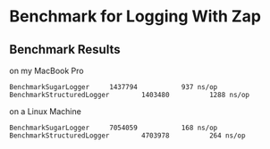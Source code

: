 # Benchmark for Logging With Zap

## Benchmark Results
on my MacBook Pro
```
BenchmarkSugarLogger  	 1437794	       937 ns/op
BenchmarkStructuredLogger   	 1403480	      1288 ns/op
```
on a Linux Machine
```
BenchmarkSugarLogger  	 7054059	       168 ns/op
BenchmarkStructuredLogger   	 4703978	      264 ns/op
```
